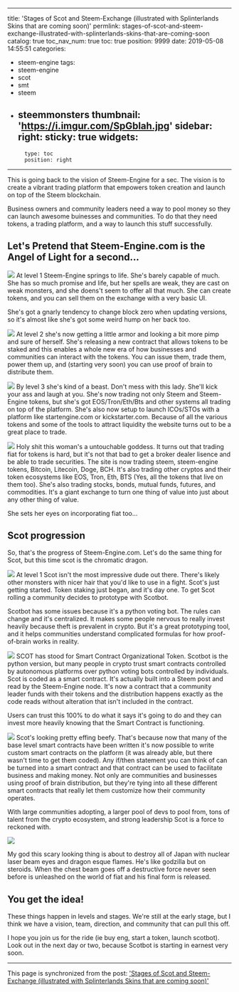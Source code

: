 
---
title: 'Stages of Scot and Steem-Exchange (illustrated with Splinterlands Skins that are coming soon)'
permlink: stages-of-scot-and-steem-exchange-illustrated-with-splinterlands-skins-that-are-coming-soon
catalog: true
toc_nav_num: true
toc: true
position: 9999
date: 2019-05-08 14:55:51
categories:
- steem-engine
tags:
- steem-engine
- scot
- smt
- steem
- steemmonsters
thumbnail: 'https://i.imgur.com/SpGblah.jpg'
sidebar:
    right:
        sticky: true
widgets:
    -
        type: toc
        position: right
---


This is going back to the vision of Steem-Engine for a sec.  The vision is to create a vibrant trading platform that empowers token creation and launch on top of the Steem blockchain.

Business owners and community leaders need a way to pool money so they can launch awesome buinesses and communities.  To do that they need tokens, a trading platform, and a way to launch this stuff successfully.

## Let's Pretend that Steem-Engine.com is the Angel of Light for a second...

![](https://i.imgur.com/SpGblah.jpg)
At level 1 Steem-Engine springs to life.  She's barely capable of much.  She has so much promise and life, but her spells are weak, they are cast on weak monsters, and she doens't seem to offer all that much.  She can create tokens, and you can sell them on the exchange with a very basic UI.  

She's got a gnarly tendency to change block zero when updating versions, so it's almost like she's got some weird hump on her back too.

![](https://i.imgur.com/5ze55sR.jpg)
At level 2 she's now getting a little armor and looking a bit more pimp and sure of herself.  She's releasing a new contract that allows tokens to be staked and this enables a whole new era of how businesses and communities can interact with the tokens.  You can issue them, trade them, power them up, and (starting very soon) you can use proof of brain to distribute them.

![](https://i.imgur.com/CV3svs0.jpg)
By level 3 she's kind of a beast.  Don't mess with this lady.  She'll kick your ass and laugh at you.  She's now trading not only Steem and Steem-Engine tokens, but she's got EOS/Tron/Eth/Bts and other systems all trading on top of the platform.  She's also now setup to launch ICOs/STOs with a platform like startengine.com or kickstarter.com.  Because of all the various tokens and some of the tools to attract liquidity the website turns out to be a great place to trade.

![](https://i.imgur.com/UHtSiGT.jpg)
Holy shit this woman's a untouchable goddess.  It turns out that trading fiat for tokens is hard, but it's not that bad to get a broker dealer lisence and be able to trade securities.  The site is now trading steem, steem-engine tokens, Bitcoin, Litecoin, Doge, BCH.  It's also trading other cryptos and their token ecosystems like EOS, Tron, Eth, BTS (Yes, all the tokens that live on them too).  She's also trading stocks, bonds, mutual funds, futures, and commodities.  It's a giant exchange to turn one thing of value into just about any other thing of value.

She sets her eyes on incorporating fiat too...

## Scot progression

So, that's the progress of Steem-Engine.com.  Let's do the same thing for Scot, but this time scot is the chromatic dragon.


![](https://i.imgur.com/XtlWbAD.jpg)
At level 1 Scot isn't the most impressive dude out there.  There's likely other monsters with nicer hair that you'd like to use in a fight.  Scot's just getting started.  Token staking just began, and it's day one.  To get Scot rolling a community decides to prototype with Scotbot.  

Scotbot has some issues because it's a python voting bot.  The rules can change and it's  centralized.  It makes some people nervous to really invest heavily because theft is prevalent in crypto.  But it's a great prototyping tool, and it helps communities understand complicated formulas for how proof-of-brain works in reality.

![](https://i.imgur.com/urgO1oJ.jpg)
SCOT has stood for Smart Contract Organizational Token.  Scotbot is the python version, but many people in crypto trust smart contracts controlled by autonomous platforms over python voting bots controlled by individuals.  Scot is coded as a smart contract. It's actually built into a Steem post and read by the Steem-Engine node.  It's now a contract that a community leader funds with their tokens and the distribution happens exactly as the code reads without alteration that isn't included in the contract.

Users can trust this 100% to do what it says it's going to do and they can invest more heavily knowing that the Smart Contract is functioning.

![](https://i.imgur.com/vpi3kMv.jpg)
Scot's looking pretty effing beefy.  That's because now that many of the base level smart contracts have been written it's now possible to write custom smart contracts on the platform (it was already able, but there wasn't time to get them coded).  Any if/then statement you can think of can be turned into a smart contract and that contract can be used to facilitate business and making money.  Not only are communities and businesses using proof of brain distribution, but they're tying into all these different smart contracts that really let them customize how their community operates.

With large communities adopting, a larger pool of devs to pool from, tons of talent from the crypto ecosystem, and strong leadership Scot is a force to reckoned with.

![](https://i.imgur.com/ZMuWADV.jpg)

My god this scary looking thing is about to destroy all of Japan with nuclear laser beam eyes and dragon esque flames.  He's like godzilla but on steroids.  When the chest beam goes off a destructive force never seen before is unleashed on the world of fiat and his final form is released.

## You get the idea!

These things happen in levels and stages. We're still at the early stage, but I think we have a vision, team, direction, and community that can pull this off.

I hope you join us for the ride (ie buy eng, start a token, launch scotbot).  Look out in the next day or two, because Scotbot is starting in earnest very soon.

- - -

This page is synchronized from the post: ['Stages of Scot and Steem-Exchange (illustrated with Splinterlands Skins that are coming soon)'](https://steemit.com/@aggroed/stages-of-scot-and-steem-exchange-illustrated-with-splinterlands-skins-that-are-coming-soon)
